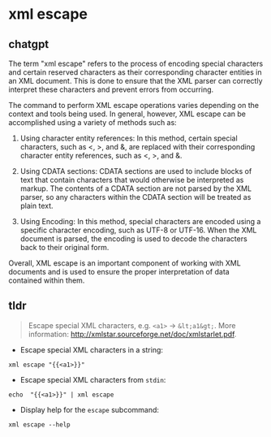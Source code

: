 # xml escape 
## chatgpt 
The term "xml escape" refers to the process of encoding special characters and certain reserved characters as their corresponding character entities in an XML document. This is done to ensure that the XML parser can correctly interpret these characters and prevent errors from occurring.

The command to perform XML escape operations varies depending on the context and tools being used. In general, however, XML escape can be accomplished using a variety of methods such as:

1. Using character entity references: In this method, certain special characters, such as <, >, and &, are replaced with their corresponding character entity references, such as &lt;, &gt;, and &amp;. 

2. Using CDATA sections: CDATA sections are used to include blocks of text that contain characters that would otherwise be interpreted as markup. The contents of a CDATA section are not parsed by the XML parser, so any characters within the CDATA section will be treated as plain text.

3. Using Encoding: In this method, special characters are encoded using a specific character encoding, such as UTF-8 or UTF-16. When the XML document is parsed, the encoding is used to decode the characters back to their original form.

Overall, XML escape is an important component of working with XML documents and is used to ensure the proper interpretation of data contained within them. 

## tldr 
 
> Escape special XML characters, e.g. `<a1>` → `&lt;a1&gt;`.
> More information: <http://xmlstar.sourceforge.net/doc/xmlstarlet.pdf>.

- Escape special XML characters in a string:

`xml escape "{{<a1>}}"`

- Escape special XML characters from `stdin`:

`echo  "{{<a1>}}" | xml escape`

- Display help for the `escape` subcommand:

`xml escape --help`
